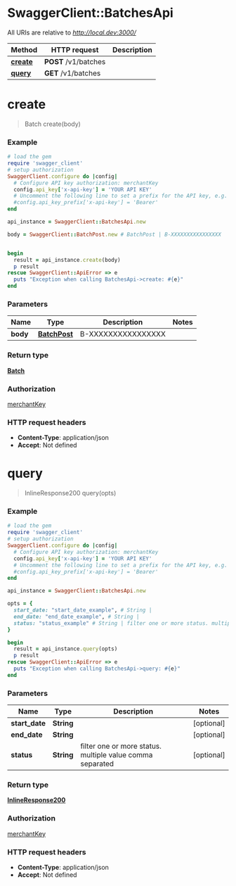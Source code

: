 # SwaggerClient::BatchesApi

All URIs are relative to *http://local.dev:3000/*

Method | HTTP request | Description
------------- | ------------- | -------------
[**create**](BatchesApi.md#create) | **POST** /v1/batches | 
[**query**](BatchesApi.md#query) | **GET** /v1/batches | 


# **create**
> Batch create(body)



### Example
```ruby
# load the gem
require 'swagger_client'
# setup authorization
SwaggerClient.configure do |config|
  # Configure API key authorization: merchantKey
  config.api_key['x-api-key'] = 'YOUR API KEY'
  # Uncomment the following line to set a prefix for the API key, e.g. 'Bearer' (defaults to nil)
  #config.api_key_prefix['x-api-key'] = 'Bearer'
end

api_instance = SwaggerClient::BatchesApi.new

body = SwaggerClient::BatchPost.new # BatchPost | B-XXXXXXXXXXXXXXXX


begin
  result = api_instance.create(body)
  p result
rescue SwaggerClient::ApiError => e
  puts "Exception when calling BatchesApi->create: #{e}"
end
```

### Parameters

Name | Type | Description  | Notes
------------- | ------------- | ------------- | -------------
 **body** | [**BatchPost**](BatchPost.md)| B-XXXXXXXXXXXXXXXX | 

### Return type

[**Batch**](Batch.md)

### Authorization

[merchantKey](../README.md#merchantKey)

### HTTP request headers

 - **Content-Type**: application/json
 - **Accept**: Not defined



# **query**
> InlineResponse200 query(opts)



### Example
```ruby
# load the gem
require 'swagger_client'
# setup authorization
SwaggerClient.configure do |config|
  # Configure API key authorization: merchantKey
  config.api_key['x-api-key'] = 'YOUR API KEY'
  # Uncomment the following line to set a prefix for the API key, e.g. 'Bearer' (defaults to nil)
  #config.api_key_prefix['x-api-key'] = 'Bearer'
end

api_instance = SwaggerClient::BatchesApi.new

opts = { 
  start_date: "start_date_example", # String | 
  end_date: "end_date_example", # String | 
  status: "status_example" # String | filter one or more status. multiple value comma separated
}

begin
  result = api_instance.query(opts)
  p result
rescue SwaggerClient::ApiError => e
  puts "Exception when calling BatchesApi->query: #{e}"
end
```

### Parameters

Name | Type | Description  | Notes
------------- | ------------- | ------------- | -------------
 **start_date** | **String**|  | [optional] 
 **end_date** | **String**|  | [optional] 
 **status** | **String**| filter one or more status. multiple value comma separated | [optional] 

### Return type

[**InlineResponse200**](InlineResponse200.md)

### Authorization

[merchantKey](../README.md#merchantKey)

### HTTP request headers

 - **Content-Type**: application/json
 - **Accept**: Not defined



